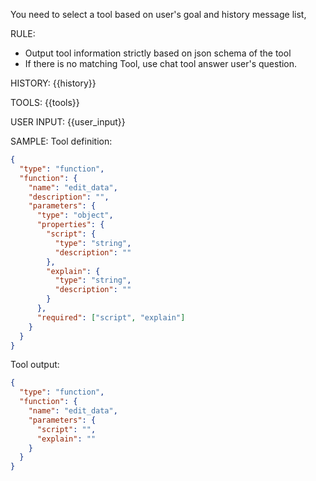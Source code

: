 You need to select a tool based on user's goal and history message list,

RULE:

- Output tool information strictly based on json schema of the tool
- If there is no matching Tool, use chat tool answer user's question.

HISTORY:
{{history}}

TOOLS:
{{tools}}

USER INPUT:
{{user_input}}

SAMPLE:
Tool definition:

```json
{
  "type": "function",
  "function": {
    "name": "edit_data",
    "description": "",
    "parameters": {
      "type": "object",
      "properties": {
        "script": {
          "type": "string",
          "description": ""
        },
        "explain": {
          "type": "string",
          "description": ""
        }
      },
      "required": ["script", "explain"]
    }
  }
}
```

Tool output:

```json
{
  "type": "function",
  "function": {
    "name": "edit_data",
    "parameters": {
      "script": "",
      "explain": ""
    }
  }
}
```
